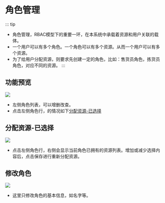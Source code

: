 # 角色管理

::: tip
- 角色管理，RBAC模型下的重要一环，在本系统中承载着资源和用户关联的载体。
- 一个用户可以有多个角色。一个角色可以有多个资源。从而一个用户可以有多个资源。
- 为了给用户分配资源，则要求先创建一定的角色，比如：售货员角色，拣货员角色，对应不同的资源。
:::

## 功能预览
![](/system/role/role.png)
- 左侧角色列表，可以增删改查。
- 点击左侧角色行，的情况如下[分配资源-已选择](#分配资源-已选择)

## 分配资源-已选择
![](/system/role/role-select.png)
- 点击左侧角色行，右侧会显示当前角色已拥有的资源列表。增加或减少选择内容后，点击保存进行重新分配资源。

## 修改角色
![](/system/role/role-edit.png)
- 这里只修改角色的基本信息，如名字等。

